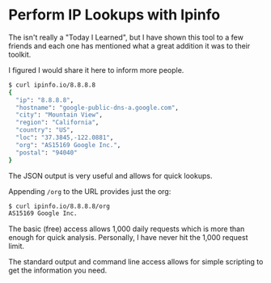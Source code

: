 # Perform IP Lookups with Ipinfo

The isn't really a "Today I Learned", but I have shown this tool to a few friends and 
each one has mentioned what a great addition it was to their toolkit.

I figured I would share it here to inform more people.

```bash
$ curl ipinfo.io/8.8.8.8
{
  "ip": "8.8.8.8",
  "hostname": "google-public-dns-a.google.com",
  "city": "Mountain View",
  "region": "California",
  "country": "US",
  "loc": "37.3845,-122.0881",
  "org": "AS15169 Google Inc.",
  "postal": "94040"
}
```
The JSON output is very useful and allows for quick lookups. 

Appending <code>/org</code> to the URL provides just the org:

```bash
$ curl ipinfo.io/8.8.8.8/org
AS15169 Google Inc.
```
The basic (free) access allows 1,000 daily requests which is more than enough for
quick analysis. Personally, I have never hit the 1,000 request limit.

The standard output and command line access allows for simple scripting to get the
information you need.
